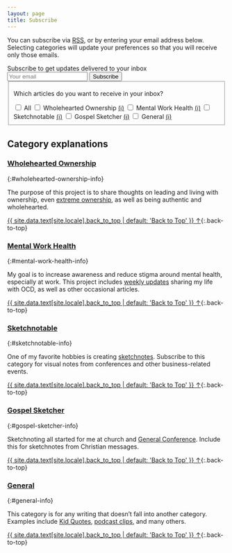 ```yaml
---
layout: page
title: Subscribe
---
```


You can subscribe via [RSS](/feed.xml), or by entering your email address below. Selecting categories will update your preferences so that you will receive only those emails.

<div id="subscribe-block">
  <form
    action="https://buttondown.email/api/emails/embed-subscribe/bennorris"
    method="post"
    onsubmit="submitUpdatedSubscriptionForm()"
    id="manage-subscription-form"
  >
    <label id="email-input-label" for="email-input" class="small">Subscribe to get updates delivered to your inbox</label>
    <div class="email-input-row">
      <input type="email" name="email" id="email-input" class="email-input" required placeholder="Your email" />
      <input type="submit" data-analytics='"Subscribe", {"props":{"location":"{{ include.location | default: "post" }}"}}' id="subscribe-button" class="btn" value="Subscribe" />
    </div>
    <div class="tag-input">
      <fieldset class="tag-input-set">
        <p class="small">Which articles do you want to receive in your inbox?</p>
        <span>
          <input type="checkbox" id="select-all" onClick="toggle(this)">
          <label for="select-all">All</label>
        </span>
        <span>
          <input type="checkbox" id="wholehearted-ownership" name="tag" onClick="updateCheckboxes()" value="Wholehearted Ownership">
          <label for="wholehearted-ownership">Wholehearted Ownership</label>
          <a href="#wholehearted-ownership-info">(ℹ)</a>
        </span>
        <span>
          <input type="checkbox" id="mental-work-health" name="tag" onClick="updateCheckboxes()" value="Mental Work Health">
          <label for="mental-work-health">Mental Work Health</label>
          <a href="#mental-work-health-info">(ℹ)</a>
        </span>
        <span>
          <input type="checkbox" id="sketchnotable" name="tag" onClick="updateCheckboxes()" value="Sketchnotable">
          <label for="sketchnotable">Sketchnotable</label>
          <a href="#sketchnotable-info">(ℹ)</a>
        </span>
        <span>
          <input type="checkbox" id="gospel-sketcher" name="tag" onClick="updateCheckboxes()" value="Gospel Sketcher">
          <label for="gospel-sketcher">Gospel Sketcher</label>
          <a href="#gospel-sketcher-info">(ℹ)</a>
        </span>
        <span>
          <input type="checkbox" id="general" name="tag" onClick="updateCheckboxes()" value="General">
          <label for="general">General</label>
          <a href="#general-info">(ℹ)</a>
        </span>
      </fieldset>
    </div>
    <input type="hidden" value="1" name="embed" />
  </form>
  <p id="subscribed-date-confirmation" class="small" style="display:none;">🎉 Thanks for joining me. Your subscription was last updated on <span id="subscribed-date">[date]</span>.</p>
</div>


## Category explanations

### [Wholehearted Ownership](/wholehearted-ownership/)
{:#wholehearted-ownership-info}

The purpose of this project is to share thoughts on leading and living with ownership, even [extreme ownership](/tags/extreme-ownership/), as well as being authentic and wholehearted.

[{{ site.data.text[site.locale].back_to_top | default: 'Back to Top' }} &uarr;](#main){:.back-to-top}


### [Mental Work Health](/mental-work-health/)
{:#mental-work-health-info}

My goal is to increase awareness and reduce stigma around mental health, especially at work. This project includes [weekly updates](/tags/weekly-update/) sharing my life with OCD, as well as other occasional articles.

[{{ site.data.text[site.locale].back_to_top | default: 'Back to Top' }} &uarr;](#main){:.back-to-top}


### [Sketchnotable](/sketchnotable/)
{:#sketchnotable-info}

One of my favorite hobbies is creating [sketchnotes](/tags/sketchnotes/). Subscribe to this category for visual notes from conferences and other business-related events.

[{{ site.data.text[site.locale].back_to_top | default: 'Back to Top' }} &uarr;](#main){:.back-to-top}


### [Gospel Sketcher](/gospel-sketcher/)
{:#gospel-sketcher-info}

Sketchnoting all started for me at church and [General Conference](/tags/general-conference/). Include this for sketchnotes from Christian messages.

[{{ site.data.text[site.locale].back_to_top | default: 'Back to Top' }} &uarr;](#main){:.back-to-top}


### [General](/general/)
{:#general-info}

This category is for any writing that doesn’t fall into another category. Examples include [Kid Quotes](/tags/kid-quotes/), [podcast clips](/tags/podcast-clips), and many others.

[{{ site.data.text[site.locale].back_to_top | default: 'Back to Top' }} &uarr;](#main){:.back-to-top}


<script>
  if (location.search) {
    var searchParams = new URLSearchParams(location.search);
    if (searchParams.has('email')) {
      var email = searchParams.get('email');
      window.localStorage.setItem('subscribedEmail', email);
      var date = new Date();
      window.localStorage.setItem('subscribedDate', date.toLocaleDateString());
    }
  }

  var subscribedEmail = window.localStorage.getItem('subscribedEmail');
  if (subscribedEmail) {
    document.getElementById("email-input-label").innerHTML = "Manage your newsletter subscription";
    document.getElementById("email-input").value = subscribedEmail;
    document.getElementById("subscribe-button").value = "Update";
  }

  var subscribedDate = window.localStorage.getItem('subscribedDate');
  if (subscribedDate) {
    document.getElementById("subscribed-date-confirmation").style.display = 'block';
    document.getElementById("subscribed-date").innerHTML = subscribedDate;
  }

  var checkboxes = document.getElementsByName('tag');
  var checkAll = document.getElementById('select-all');
  updateCategories();

  function updateCategories() {
    var tagsString = window.localStorage.getItem('tags');
    var tags = JSON.parse(tagsString);
    if (tags) {
      if (tags.length == checkboxes.length) {
        checkAll.checked = true;
        toggle(checkAll);
      } else {
        for (var i = 0; i < tags.length; i++) {
          var slug = tags[i].toLowerCase();
          slug = slug.replace(/\s/g, '-');
          var checkbox = document.getElementById(slug);
          checkbox.checked = true;
        }
      }
    }
  }

  function submitUpdatedSubscriptionForm() {
    var email = document.getElementById("email-input").value;
    window.localStorage.setItem('subscribedEmail', email);

    var date = new Date();
    window.localStorage.setItem('subscribedDate', date.toLocaleDateString());

    var tags = Array();
    for (var i = 0; i < checkboxes.length; i++) {
      var checkbox = checkboxes[i];
      if (checkbox.checked) {
        tags.push(checkbox.value);
      }
    }
    window.localStorage.setItem('tags', JSON.stringify(tags));
  }

  function updateCheckboxes() {
    var allChecked = true;
    for (var i = 0; i < checkboxes.length; i++) {
      if (checkboxes[i].checked == false) {
        allChecked = false;
      }
    }
    checkAll.checked = allChecked;
  }

  function toggle(selectAll) {
    for (var i = 0; i < checkboxes.length; i++) {
      checkboxes[i].checked = selectAll.checked;
    }
  }
</script>
